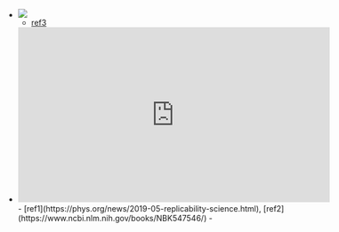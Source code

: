 - ![](https://image.slidesharecdn.com/replication-noanim-170901070941/95/replication-of-recommender-systems-research-20-638.jpg?cb=1504258688)
	- [ref3](https://www.slideshare.net/alansaid/replication-of-recommender-systems-research)
- <iframe width="560" height="315" src="https://www.youtube.com/embed/Y6hhJvIZhls" title="YouTube video player" frameborder="0" allow="accelerometer; autoplay; clipboard-write; encrypted-media; gyroscope; picture-in-picture" allowfullscreen></iframe>
	- [ref1](https://phys.org/news/2019-05-replicability-science.html), [ref2](https://www.ncbi.nlm.nih.gov/books/NBK547546/)
	-